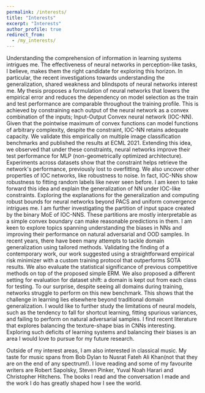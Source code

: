 ```yaml
---
permalink: /interests/
title: "Interests"
excerpt: "Interests"
author_profile: true
redirect_from: 
  - /my_interests/
---
```

Understanding the comprehension of information in learning systems intrigues me. The effectiveness of neural networks in perception-like tasks, I believe, makes them the right candidate for exploring this horizon. In particular, the recent investigations towards understanding the generalization, shared weakness and blindspots of neural networks interest me. My thesis proposes a formulation of neural networks that lowers the empirical error and reduces the dependency on model selection as the train and test performance are comparable throughout the training profile. This is achieved by constraining each output of the neural network as a convex combination of the inputs; Input-Output Convex neural network (IOC-NN). Given that the pointwise maximum of convex functions can model functions of arbitrary complexity, despite the constraint, IOC-NN retains adequate capacity. We validate this empirically on multiple image classification benchmarks and published the results at ECML 2021.
Extending this idea, we observed that under these constraints, neural networks improve their test performance for MLP (non-geometrically optimized architecture). Experiments across datasets show that the constraint helps retrieve the network's performance, previously lost to overfitting. We also uncover other properties of IOC networks, like robustness to noise. In fact, IOC-NNs show robustness to fitting random labels like never seen before. I am keen to take forward this idea and explain the generalization of NN under IOC-like constraints. Exploring the explanations for the generalization and computing robust bounds for neural networks beyond PACS and uniform convergence intrigues me. I am further investigating the partition of input space created by the binary MoE of IOC-NNS. These partitions are mostly interpretable as a simple convex boundary can make reasonable predictions in them.
I am keen to explore topics spanning understanding the biases in NNs and improving their performance on natural adversarial and OOD samples. In recent years, there have been many attempts to tackle domain generalization using tailored methods. Validating the finding of a contemporary work, our work suggested using a straightforward empirical risk minimizer with a custom training protocol that outperforms SOTA results. We also evaluate the statistical significance of previous competitive methods on top of the proposed simple ERM. We also proposed a different setting for evaluation for dataset shift: a domain is kept out from each class for testing. To our surprise, despite seeing all domains during training, networks struggle to perform on this new benchmark. This shows that the challenge in learning lies elsewhere beyond traditional domain generalization. I would like to further study the limitations of neural models, such as the tendency to fall for shortcut learning, fitting spurious variances, and failing to perform on natural adversarial samples. I find recent literature that explores balancing the texture-shape bias in CNNs interesting. Exploring such deficits of learning systems and balancing their biases is an area I would love to pursue for my future research. 

Outside of my interest areas, I am also interested in classical music. My taste for music spans from Bob Dylan to Nusrat Fateh Ali Khan(not that they are on the end of any spectrum!). I love reading and some of my favourite writers are Robert Sapolsky, Steven Pinker, Yuval Noah Harari and Christopher Hitchens. The books I read and the conversation I made and the work I do has greatly shaped how I see the world.
